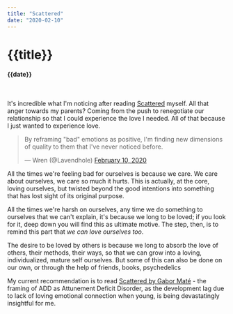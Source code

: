 ```yaml
---
title: "Scattered"
date: "2020-02-10"
---
```

# {{title}}

#### {{date}}

<br>

It's incredible what I'm noticing after reading [Scattered](https://www.goodreads.com/book/show/189146.Scattered) myself. All that anger towards my parents? Coming from the push to renegotiate our relationship so that I could experience the love I needed. All of that because I just wanted to experience love.

<blockquote class="twitter-tweet"><p lang="en" dir="ltr">By reframing &quot;bad&quot; emotions as positive, I&#39;m finding new dimensions of quality to them that I&#39;ve never noticed before.</p>&mdash; Wren (@Lavendhole) <a href="https://twitter.com/Lavendhole/status/1226890593500094465?ref_src=twsrc%5Etfw">February 10, 2020</a></blockquote>

All the times we're feeling bad for ourselves is because we care. We care about ourselves, we care so much it hurts. This is actually, at the core, loving ourselves, but twisted beyond the good intentions into something that has lost sight of its original purpose.

All the times we're harsh on ourselves, any time we do something to ourselves that we can't explain, it's because we long to be loved; if you look for it, deep down you will find this as ultimate motive. The step, then, is to remind this part that *we can love ourselves too*.

The desire to be loved by others is because we long to absorb the love of others, their methods, their ways, so that we can grow into a loving, individualized, mature self ourselves. But some of this can also be done on our own, or through the help of friends, books, psychedelics

My current recommendation is to read [Scattered by Gabor Maté](https://www.goodreads.com/book/show/189146.Scattered) - the framing of ADD as Attunement Deficit Disorder, as the development lag due to lack of loving emotional connection when young, is being devastatingly insightful for me.